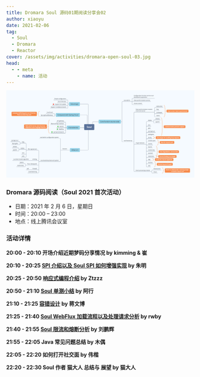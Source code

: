 ```yaml
---
title: Dromara Soul 源码01期阅读分享会02
author: xiaoyu
date: 2021-02-06
tag:
  - Soul
  - Dromara
  - Reactor
cover: /assets/img/activities/dromara-open-soul-03.jpg
head:
  - - meta
    - name: 活动
---
```


![Dromara 线上活动](/assets/img/activite/soul-xmind.png)

### Dromara 源码阅读（Soul 2021 首次活动）

- 日期：2021 年 2 月 6 日，星期日
- 时间：20:00 – 23:00
- 地点：线上腾讯会议室

### 活动详情

**20:00 - 20:10 开场介绍近期梦码分享情况 by kimming & 崔**

**20:10 - 20:25 [SPI 介绍以及 Soul SPI 如何增强实现](https://blog.csdn.net/zm469568595/article/details/113362044) by 朱明**

**20:25 - 20:50 [响应式编程介绍](https://zhoutzzz.com/archives/xiang-ying-shi-bian-cheng-reactiveprogramming) by Ztzzz**

**20:50 - 21:10 [Soul 单测小结](https://www.yuque.com/docs/share/27992671-8d47-4bba-b2dc-c0e39074d649?#) by 阿行**

**21:10 - 21:25 [容错设计](http://icyfenix.cn/distribution/traffic-management/failure.html) by 蒋文博**

**21:25 - 21:40 [Soul WebFlux 加载流程以及处理请求分析](https://blog.csdn.net/u012180773?t=1) by rwby**

**21:40 - 21:55 [Soul 限流和熔断分析](https://redick01.github.io/redick.github.io/#/blog/sourcecode/soul/soul_19) by 刘鹏辉**

**21:55 - 22:05 Java 常见问题总结 by 木偶**

**22:05 - 22:20 如何打开社交面 by 伟楷**

**22:20 - 22:30 Soul 作者 猫大人 总结与 展望 by 猫大人**
